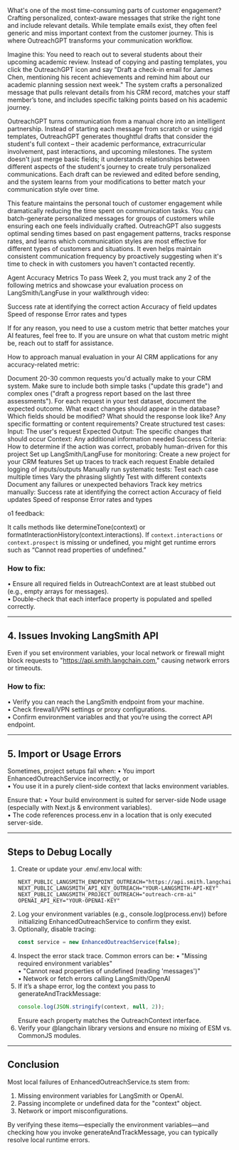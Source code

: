 What's one of the most time-consuming parts of customer engagement? Crafting personalized, context-aware messages that strike the right tone and include relevant details. While template emails exist, they often feel generic and miss important context from the customer journey. This is where OutreachGPT transforms your communication workflow. 


Imagine this: You need to reach out to several students about their upcoming academic review. Instead of copying and pasting templates, you click the OutreachGPT icon and say "Draft a check-in email for James Chen, mentioning his recent achievements and remind him about our academic planning session next week." The system crafts a personalized message that pulls relevant details from his CRM record, matches your staff member’s tone, and includes specific talking points based on his academic journey.


OutreachGPT turns communication from a manual chore into an intelligent partnership. Instead of starting each message from scratch or using rigid templates, OutreachGPT generates thoughtful drafts that consider the student's full context – their academic performance, extracurricular involvement, past interactions, and upcoming milestones. The system doesn't just merge basic fields; it understands relationships between different aspects of the student's journey to create truly personalized communications. Each draft can be reviewed and edited before sending, and the system learns from your modifications to better match your communication style over time.


This feature maintains the personal touch of customer engagement while dramatically reducing the time spent on communication tasks. You can batch-generate personalized messages for groups of customers while ensuring each one feels individually crafted. OutreachGPT also suggests optimal sending times based on past engagement patterns, tracks response rates, and learns which communication styles are most effective for different types of customers and situations. It even helps maintain consistent communication frequency by proactively suggesting when it's time to check in with customers you haven't contacted recently.

Agent Accuracy Metrics
To pass Week 2, you must track any 2 of the following metrics and showcase your evaluation process on LangSmith/LangFuse in your walkthrough video: 


Success rate at identifying the correct action
Accuracy of field updates
Speed of response
Error rates and types


If for any reason, you need to use a custom metric that better matches your AI features, feel free to. If you are unsure on what that custom metric might be, reach out to staff for assistance. 


How to approach manual evaluation in your AI CRM applications for any accuracy-related metric: 


Document 20-30 common requests you'd actually make to your CRM system. Make sure to include both simple tasks ("update this grade") and complex ones ("draft a progress report based on the last three assessments").
For each request in your test dataset, document the expected outcome. 
What exact changes should appear in the database?
Which fields should be modified?
What should the response look like?
Any specific formatting or content requirements?
Create structured test cases:
Input: The user's request
Expected Output: The specific changes that should occur
Context: Any additional information needed
Success Criteria: How to determine if the action was correct, probably human-driven for this project
Set up LangSmith/LangFuse for monitoring:
Create a new project for your CRM features
Set up traces to track each request
Enable detailed logging of inputs/outputs
Manually run systematic tests:
Test each case multiple times
Vary the phrasing slightly
Test with different contexts
Document any failures or unexpected behaviors
Track key metrics manually:
Success rate at identifying the correct action
Accuracy of field updates
Speed of response
Error rates and types


o1 feedback: 


It calls methods like determineTone(context) or formatInteractionHistory(context.interactions). If `context.interactions` or `context.prospect` is missing or undefined, you might get runtime errors such as “Cannot read properties of undefined.”

### How to fix:
• Ensure all required fields in OutreachContext are at least stubbed out (e.g., empty arrays for messages).  
• Double-check that each interface property is populated and spelled correctly.

---

## 4. Issues Invoking LangSmith API

Even if you set environment variables, your local network or firewall might block requests to "https://api.smith.langchain.com," causing network errors or timeouts.

### How to fix:
• Verify you can reach the LangSmith endpoint from your machine.  
• Check firewall/VPN settings or proxy configurations.  
• Confirm environment variables and that you’re using the correct API endpoint.

---

## 5. Import or Usage Errors

Sometimes, project setups fail when:
• You import EnhancedOutreachService incorrectly, or  
• You use it in a purely client-side context that lacks environment variables.

Ensure that:
• Your build environment is suited for server-side Node usage (especially with Next.js & environment variables).  
• The code references process.env in a location that is only executed server-side.

---

## Steps to Debug Locally

1. Create or update your .env/.env.local with:
   ```
   NEXT_PUBLIC_LANGSMITH_ENDPOINT_OUTREACH="https://api.smith.langchain.com"
   NEXT_PUBLIC_LANGSMITH_API_KEY_OUTREACH="YOUR-LANGSMITH-API-KEY"
   NEXT_PUBLIC_LANGSMITH_PROJECT_OUTREACH="outreach-crm-ai"
   OPENAI_API_KEY="YOUR-OPENAI-KEY"
   ```
2. Log your environment variables (e.g., console.log(process.env)) before initializing EnhancedOutreachService to confirm they exist.  
3. Optionally, disable tracing:
   ```typescript
   const service = new EnhancedOutreachService(false);
   ```
4. Inspect the error stack trace. Common errors can be:
   • "Missing required environment variables"  
   • "Cannot read properties of undefined (reading 'messages')"  
   • Network or fetch errors calling LangSmith/OpenAI  
5. If it’s a shape error, log the context you pass to generateAndTrackMessage:
   ```typescript
   console.log(JSON.stringify(context, null, 2));
   ```
   Ensure each property matches the OutreachContext interface.  
6. Verify your @langchain library versions and ensure no mixing of ESM vs. CommonJS modules.

---

## Conclusion

Most local failures of EnhancedOutreachService.ts stem from:

1. Missing environment variables for LangSmith or OpenAI.  
2. Passing incomplete or undefined data for the "context" object.  
3. Network or import misconfigurations.

By verifying these items—especially the environment variables—and checking how you invoke generateAndTrackMessage, you can typically resolve local runtime errors.

